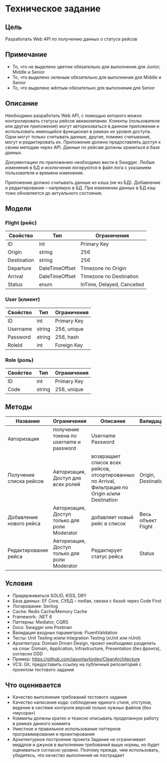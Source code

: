 # Техническое задание

## Цель
Разработать Web API по получению данных о статусе рейсов

## Примечание
- То, что не выделено цветом обязательно для выполнения для Junior, Middle и Senior
- То, что выделено зеленым обязательно для выполнения для Middle и Senior
- То, что выделено жёлтым обязательно для выполнения для Senior

## Описание
Необходимо разработать Web API, с помощью которого можно контролировать статусы рейсов авиакомпании. Клиенты (пользователи или другие приложения) могут авторизоваться в данном приложении и использовать имеющийся функционал в рамках их уровня доступа. Одни могут только считывать данные, другие, помимо считывания, могут и редактировать их. Приложение должно предоставлять доступ к своим методам через API. Данные по рейсам должны храниться в базе данных.

Документацию по приложению необходимо вести в Swagger. Любые изменения в БД и исключения логируются в файл лога с указанием пользователя и времени изменения.

Приложение должно считывать данные из кэша (не из БД). Добавление и редактирование – напрямую в БД. При изменении данных в БД кэш тоже обновляется до актуального состояния.

## Модели
### Flight (рейс)
Свойство | Тип | Ограничения
--- | --- | ---
ID | int | Primary Key
Origin | string | 256
Destination | string | 256
Departure | DateTimeOffset | Timezone по Origin
Arrival | DateTimeOffset | Timezone по Destination
Status | enum | InTime, Delayed, Cancelled

### User (клиент)
Свойство | Тип | Ограничения
--- | --- | ---
ID | int | Primary Key
Username | string | 256, unique
Password | string | 256, hash
RoleId | int | Foreign Key

### Role (роль)
Свойство | Тип | Ограничения
--- | --- | ---
ID | int | Primary Key
Code | string | 256, unique

## Методы
Название | Ограничения | Описание | Валидация
--- | --- | --- | ---
Авторизация | получение токена по username и password | Username Password
Получение списка рейсов | Авторизация, Доступ для всех ролей | возвращает список всех рейсов, отсортированных по Arrival, Фильтрация по Origin и/или Destination | Origin, Destination
Добавление нового рейса | Авторизация, Доступ только для роли Moderator | добавляет новый рейс в список | Весь объект Flight
Редактирование рейса | Авторизация, Доступ только для роли Moderator | Редактирует статус рейса | Status

## Условия
- Придерживаться SOLID, KISS, DRY
- База данных: EF Core, СУБД – любая, связка с базой через Code First
- Логирование: Serilog
- Cache: Redis Cache/Memory Cache
- Framework: .NET 6
- Паттерны: Mediator, CQRS
- Docs: Swagger или Postman
- Валидация входных параметров: FluentValidation
- Тесты: Unit Testing и/или Integration Testing (xUnit или nUnit)
- Архитектура: Domain Driven Design, проект необходимо разделить на слои: Domain, Application, Infrastructure, Presentation (без фронта), согласно DDD
- Пример: https://github.com/jasontaylordev/CleanArchitecture
- VCS: Git, предоставить ссылку на публичный репозиторий с проектом тестового задания

## Что оценивается
- Качество выполнения требований тестового задания
- Качество написания кода: соблюдение единого стиля, отступов, ведение в системе контроля версий только нужных файлов (без «мусора»)
- Коммиты должны кратко и тезисно описывать проделанную работу в рамках данного коммита
- Уместное и правильное использование паттернов программирования и проектирования
- Архитектурное построение проекта
Задание не ограничивает миддлов и джунов в выполнении требований выше нормы, но будет оцениваться согласно уровню. Поэтому прежде, чем использовать, убедитесь, что качество выполнения не пострадает
